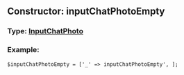 ## Constructor: inputChatPhotoEmpty  




### Type: [InputChatPhoto](../types/InputChatPhoto.md)


### Example:

```
$inputChatPhotoEmpty = ['_' => inputChatPhotoEmpty', ];
```